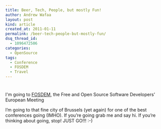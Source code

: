 ```yaml
---
title: Beer, Tech, People, but mostly Fun!
author: Andrew Wafaa
layout: post
kind: article
created_at: 2011-01-11
permalink: /beer-tech-people-but-mostly-fun/
dsq_thread_id:
  - 1096472506
categories:
  - OpenSource
tags:
  - Conference
  - FOSDEM
  - Travel
---
```

# 
I'm going to [FOSDEM][1], the Free and Open Source Software Developers' European Meeting

I’m going to that fine city of Brussels (yet again) for one of the best conferences going (IMHO). If you’re going grab me and say hi. If you’re thinking about going, stop! JUST GO!!! :-)

 [1]: http://www.fosdem.org/ "The Free and Open Source Software Developers' European Meeting"
